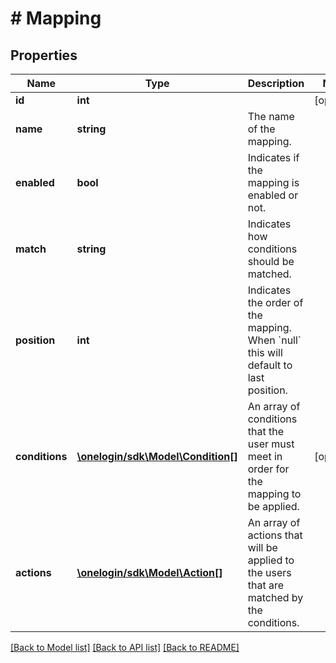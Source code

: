 # # Mapping

## Properties

Name | Type | Description | Notes
------------ | ------------- | ------------- | -------------
**id** | **int** |  | [optional]
**name** | **string** | The name of the mapping. |
**enabled** | **bool** | Indicates if the mapping is enabled or not. |
**match** | **string** | Indicates how conditions should be matched. |
**position** | **int** | Indicates the order of the mapping. When &#x60;null&#x60; this will default to last position. |
**conditions** | [**\onelogin/sdk\Model\Condition[]**](Condition.md) | An array of conditions that the user must meet in order for the mapping to be applied. | [optional]
**actions** | [**\onelogin/sdk\Model\Action[]**](Action.md) | An array of actions that will be applied to the users that are matched by the conditions. |

[[Back to Model list]](../../README.md#models) [[Back to API list]](../../README.md#endpoints) [[Back to README]](../../README.md)
